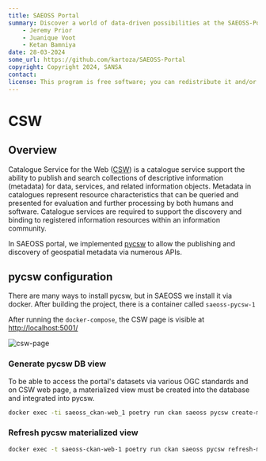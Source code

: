 ```yaml
---
title: SAEOSS Portal
summary: Discover a world of data-driven possibilities at the SAEOSS-Portal, where information converges to empower data sharing and decision-making.
    - Jeremy Prior
    - Juanique Voot
    - Ketan Bamniya
date: 28-03-2024
some_url: https://github.com/kartoza/SAEOSS-Portal
copyright: Copyright 2024, SANSA
contact:
license: This program is free software; you can redistribute it and/or modify it under the terms of the GNU Affero General Public License as published by the Free Software Foundation; either version 3 of the License, or (at your option) any later version.
---
```


# CSW

## Overview

Catalogue Service for the Web ([CSW](https://www.ogc.org/standard/cat/)) is a catalogue service support the ability to 
publish and search collections of descriptive information (metadata) for data, services, and related information objects. 
Metadata in catalogues represent resource characteristics that can be queried and presented for evaluation and further 
processing by both humans and software. Catalogue services are required to support the discovery and binding to registered 
information resources within an information community.


In SAEOSS portal, we implemented [pycsw](https://pycsw.org) to allow the publishing and discovery of geospatial metadata 
via numerous APIs. 



## pycsw configuration

There are many ways to install pycsw, but in SAEOSS we install it via docker. After building the project, there is a 
container called `saeoss-pycsw-1`

After running the `docker-compose`, the CSW page is visible at [http://localhost:5001/](http://localhost:5001/)

![csw-page](img/csw-page.png)


### Generate pycsw DB view

To be able to access the portal's datasets via various OGC standards and on CSW web page, a materialized view 
must be created into the database and integrated into pycsw. 

```bash
docker exec -ti saeoss_ckan-web_1 poetry run ckan saeoss pycsw create-materialized-view
```


### Refresh pycsw materialized view



```bash
docker exec -t saeoss-ckan-web-1 poetry run ckan saeoss pycsw refresh-materialized-view
```

